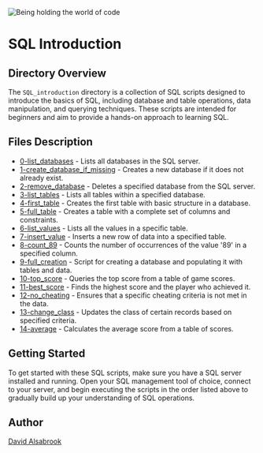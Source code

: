 ![Being holding the world of code](https://github.com/DAlsabrook/atlas-higher_level_programming/assets/112190470/725dc1cc-64bc-4e57-adc6-c3cd43e960be)

# SQL Introduction

## Directory Overview

The `SQL_introduction` directory is a collection of SQL scripts designed to introduce the basics of SQL, including database and table operations, data manipulation, and querying techniques. These scripts are intended for beginners and aim to provide a hands-on approach to learning SQL.

## Files Description

- [0-list_databases](0-list_databases.sql) - Lists all databases in the SQL server.
- [1-create_database_if_missing](1-create_database_if_missing.sql) - Creates a new database if it does not already exist.
- [2-remove_database](2-remove_database.sql) - Deletes a specified database from the SQL server.
- [3-list_tables](3-list_tables.sql) - Lists all tables within a specified database.
- [4-first_table](4-first_table.sql) - Creates the first table with basic structure in a database.
- [5-full_table](5-full_table.sql) - Creates a table with a complete set of columns and constraints.
- [6-list_values](6-list_values.sql) - Lists all the values in a specific table.
- [7-insert_value](7-insert_value.sql) - Inserts a new row of data into a specified table.
- [8-count_89](8-count_89.sql) - Counts the number of occurrences of the value '89' in a specified column.
- [9-full_creation](9-full_creation.sql) - Script for creating a database and populating it with tables and data.
- [10-top_score](10-top_score.sql) - Queries the top score from a table of game scores.
- [11-best_score](11-best_score.sql) - Finds the highest score and the player who achieved it.
- [12-no_cheating](12-no_cheating.sql) - Ensures that a specific cheating criteria is not met in the data.
- [13-change_class](13-change_class.sql) - Updates the class of certain records based on specified criteria.
- [14-average](14-average.sql) - Calculates the average score from a table of scores.

## Getting Started

To get started with these SQL scripts, make sure you have a SQL server installed and running. Open your SQL management tool of choice, connect to your server, and begin executing the scripts in the order listed above to gradually build up your understanding of SQL operations.

## Author

[David Alsabrook](https://github.com/DAlsabrook)
